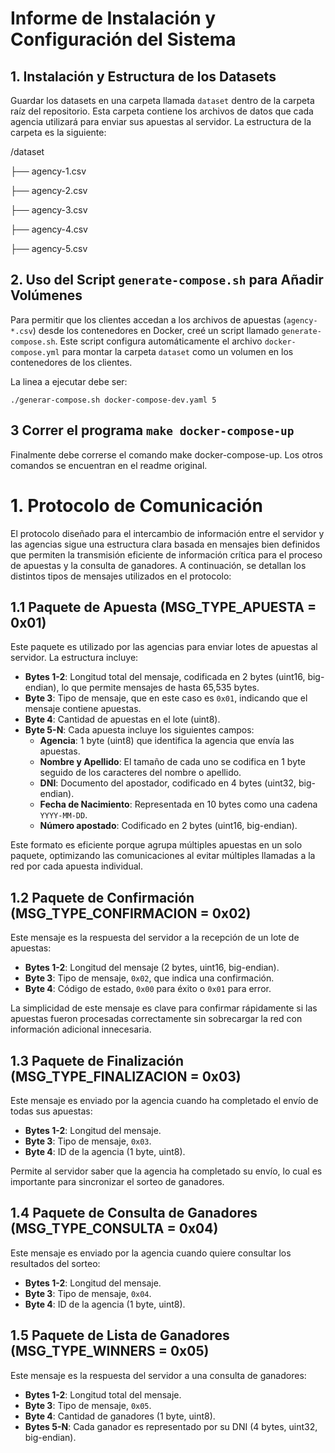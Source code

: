 # Informe de Instalación y Configuración del Sistema

## 1. Instalación y Estructura de los Datasets

Guardar los datasets en una carpeta llamada `dataset` dentro de la carpeta raíz del repositorio. 
Esta carpeta contiene los archivos de datos que cada agencia utilizará para enviar sus apuestas al servidor. La estructura de la carpeta es la siguiente:

/dataset 

├── agency-1.csv 

├── agency-2.csv 

├── agency-3.csv 

├── agency-4.csv 

├── agency-5.csv

## 2. Uso del Script `generate-compose.sh` para Añadir Volúmenes

Para permitir que los clientes accedan a los archivos de apuestas (`agency-*.csv`) desde los contenedores en Docker, creé un script llamado `generate-compose.sh`. Este script configura automáticamente el archivo `docker-compose.yml` para montar la carpeta `dataset` como un volumen en los contenedores de los clientes.

La linea a ejecutar debe ser:

`./generar-compose.sh docker-compose-dev.yaml 5`

## 3 Correr el programa `make docker-compose-up`

Finalmente debe correrse el comando make docker-compose-up.
Los otros comandos se encuentran en el readme original.

# 1. Protocolo de Comunicación

El protocolo diseñado para el intercambio de información entre el servidor y las agencias sigue una estructura clara basada en mensajes bien definidos que permiten la transmisión eficiente de información crítica para el proceso de apuestas y la consulta de ganadores. A continuación, se detallan los distintos tipos de mensajes utilizados en el protocolo:

## 1.1 Paquete de Apuesta (MSG_TYPE_APUESTA = 0x01)

Este paquete es utilizado por las agencias para enviar lotes de apuestas al servidor. La estructura incluye:

- **Bytes 1-2**: Longitud total del mensaje, codificada en 2 bytes (uint16, big-endian), lo que permite mensajes de hasta 65,535 bytes.
- **Byte 3**: Tipo de mensaje, que en este caso es `0x01`, indicando que el mensaje contiene apuestas.
- **Byte 4**: Cantidad de apuestas en el lote (uint8).
- **Byte 5-N**: Cada apuesta incluye los siguientes campos:
  - **Agencia**: 1 byte (uint8) que identifica la agencia que envía las apuestas.
  - **Nombre y Apellido**: El tamaño de cada uno se codifica en 1 byte seguido de los caracteres del nombre o apellido.
  - **DNI**: Documento del apostador, codificado en 4 bytes (uint32, big-endian).
  - **Fecha de Nacimiento**: Representada en 10 bytes como una cadena `YYYY-MM-DD`.
  - **Número apostado**: Codificado en 2 bytes (uint16, big-endian).

Este formato es eficiente porque agrupa múltiples apuestas en un solo paquete, optimizando las comunicaciones al evitar múltiples llamadas a la red por cada apuesta individual.

## 1.2 Paquete de Confirmación (MSG_TYPE_CONFIRMACION = 0x02)

Este mensaje es la respuesta del servidor a la recepción de un lote de apuestas:

- **Bytes 1-2**: Longitud del mensaje (2 bytes, uint16, big-endian).
- **Byte 3**: Tipo de mensaje, `0x02`, que indica una confirmación.
- **Byte 4**: Código de estado, `0x00` para éxito o `0x01` para error.

La simplicidad de este mensaje es clave para confirmar rápidamente si las apuestas fueron procesadas correctamente sin sobrecargar la red con información adicional innecesaria.

## 1.3 Paquete de Finalización (MSG_TYPE_FINALIZACION = 0x03)

Este mensaje es enviado por la agencia cuando ha completado el envío de todas sus apuestas:

- **Bytes 1-2**: Longitud del mensaje.
- **Byte 3**: Tipo de mensaje, `0x03`.
- **Byte 4**: ID de la agencia (1 byte, uint8).

Permite al servidor saber que la agencia ha completado su envío, lo cual es importante para sincronizar el sorteo de ganadores.

## 1.4 Paquete de Consulta de Ganadores (MSG_TYPE_CONSULTA = 0x04)

Este mensaje es enviado por la agencia cuando quiere consultar los resultados del sorteo:

- **Bytes 1-2**: Longitud del mensaje.
- **Byte 3**: Tipo de mensaje, `0x04`.
- **Byte 4**: ID de la agencia (1 byte, uint8).

## 1.5 Paquete de Lista de Ganadores (MSG_TYPE_WINNERS = 0x05)

Este mensaje es la respuesta del servidor a una consulta de ganadores:

- **Bytes 1-2**: Longitud total del mensaje.
- **Byte 3**: Tipo de mensaje, `0x05`.
- **Byte 4**: Cantidad de ganadores (1 byte, uint8).
- **Bytes 5-N**: Cada ganador es representado por su DNI (4 bytes, uint32, big-endian).
